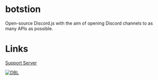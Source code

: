 # botstion
Open-source Discord.js with the aim of opening Discord channels to as many APIs as possible.

# Links

[Support Server](http://discord.gg/V6Ez2N6)

[![DBL](https://discordbots.org/api/widget/321746347550310411.svg)](https://discordbots.org/bot/321746347550310411)
